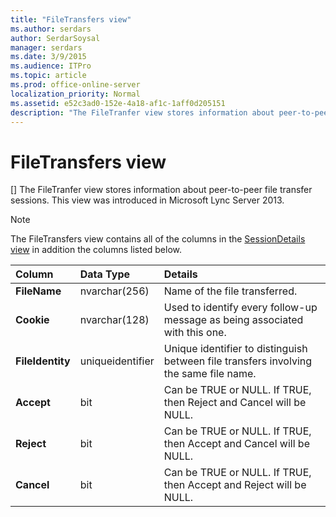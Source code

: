 ```yaml
---
title: "FileTransfers view"
ms.author: serdars
author: SerdarSoysal
manager: serdars
ms.date: 3/9/2015
ms.audience: ITPro
ms.topic: article
ms.prod: office-online-server
localization_priority: Normal
ms.assetid: e52c3ad0-152e-4a18-af1c-1aff0d205151
description: "The FileTranfer view stores information about peer-to-peer file transfer sessions. This view was introduced in Microsoft Lync Server 2013."
---
```


# FileTransfers view
[]
The FileTranfer view stores information about peer-to-peer file transfer sessions. This view was introduced in Microsoft Lync Server 2013.
  
> [!NOTE]
> The FileTransfers view contains all of the columns in the [SessionDetails view](sessiondetails-0.md) in addition the columns listed below.
  
|**Column**|**Data Type**|**Details**|
|:-----|:-----|:-----|
|**FileName** <br/> |nvarchar(256)  <br/> |Name of the file transferred.  <br/> |
|**Cookie** <br/> |nvarchar(128)  <br/> |Used to identify every follow-up message as being associated with this one.  <br/> |
|**FileIdentity** <br/> |uniqueidentifier  <br/> |Unique identifier to distinguish between file transfers involving the same file name.  <br/> |
|**Accept** <br/> |bit  <br/> |Can be TRUE or NULL. If TRUE, then Reject and Cancel will be NULL.  <br/> |
|**Reject** <br/> |bit  <br/> |Can be TRUE or NULL. If TRUE, then Accept and Cancel will be NULL.  <br/> |
|**Cancel** <br/> |bit  <br/> |Can be TRUE or NULL. If TRUE, then Accept and Reject will be NULL.  <br/> |
   

